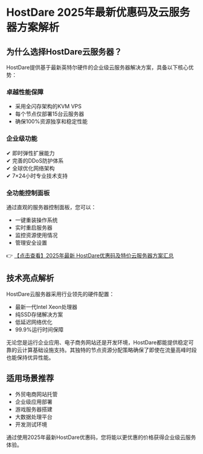 # HostDare 2025年最新优惠码及云服务器方案解析

## 为什么选择HostDare云服务器？

HostDare提供基于最新英特尔硬件的企业级云服务器解决方案，具备以下核心优势：

### 卓越性能保障
- 采用全闪存架构的KVM VPS
- 每个节点仅部署15台云服务器
- 确保100%资源独享和稳定性能

### 企业级功能
✔ 即时弹性扩展能力  
✔ 完善的DDoS防护体系  
✔ 全球优化网络架构  
✔ 7×24小时专业技术支持

### 全功能控制面板
通过直观的服务器控制面板，您可以：
- 一键重装操作系统
- 实时重启服务器
- 监控资源使用情况
- 管理安全设置

👉 [【点击查看】2025年最新 HostDare优惠码及特价云服务器方案汇总](https://bit.ly/hostdare)

## 技术亮点解析

HostDare云服务器采用行业领先的硬件配置：
- 最新一代Intel Xeon处理器
- 纯SSD存储解决方案
- 低延迟网络优化
- 99.9%运行时间保障

无论您是运行企业应用、电子商务网站还是开发环境，HostDare都能提供稳定可靠的云计算基础设施支持。其独特的节点资源分配策略确保了即使在流量高峰时段也能保持优异性能。

## 适用场景推荐
- 外贸电商网站托管
- 企业级应用部署
- 游戏服务器搭建
- 大数据处理平台
- 开发测试环境

通过使用2025年最新HostDare优惠码，您将能以更优惠的价格获得企业级云服务体验。